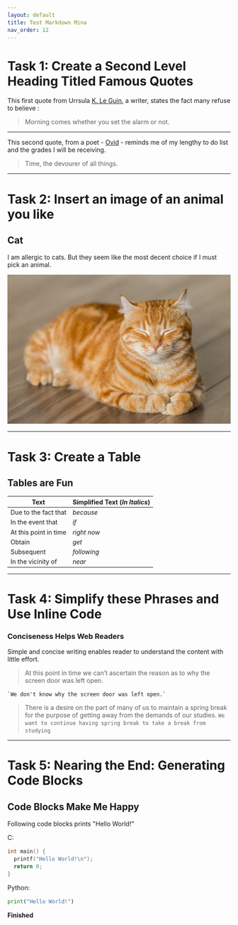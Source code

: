 ```yaml
---
layout: default
title: Test Markdown Mina
nav_order: 12
---
```


# Task 1: Create a Second Level Heading Titled Famous Quotes

This first quote from Urrsula [K. Le Guin](https://www.brainyquote.com/quotes/ursula_k_le_guin_138732?src=t_morning), a writer, states the fact many refuse to believe :

> Morning comes whether you set the alarm or not.

---

This second quote, from a poet - [Ovid](https://www.brainyquote.com/quotes/ovid_136005) - reminds me of my lengthy to do list and the grades I will be receiving.

> Time, the devourer of all things.

***

# Task 2: Insert an image of an animal you like

## Cat

I am allergic to cats. But they seem like the most decent choice if I must pick an animal.

![cat](../assets/images/cat.jpg)

***

# Task 3: Create a Table

## Tables are Fun

Text | Simplified Text (_In Italics_)
--- | ---
Due to the fact that | _because_
In the event that | _if_
At this point in time | _right now_
Obtain | _get_
Subsequent | _following_
In the vicinity of | _near_

***

# Task 4: Simplify these Phrases and Use Inline Code

### Conciseness Helps Web Readers

Simple and concise writing enables reader to understand the content with little effort.

> At this point in time we can’t ascertain the reason as to why the screen door was left open.

    `We don't know why the screen door was left open.`

> There is a desire on the part of many of us to maintain a spring break for the purpose of getting away from the demands of our studies.
    `We want to continue having spring break to take a break from studying`

***

# Task 5: Nearing the End: Generating Code Blocks

## Code Blocks Make Me Happy

Following code blocks prints "Hello World!"

C:
```c
int main() {
  printf("Hello World!\n");
  return 0;
}
```

Python:
```python
print("Hello World!")
```

**Finished**
